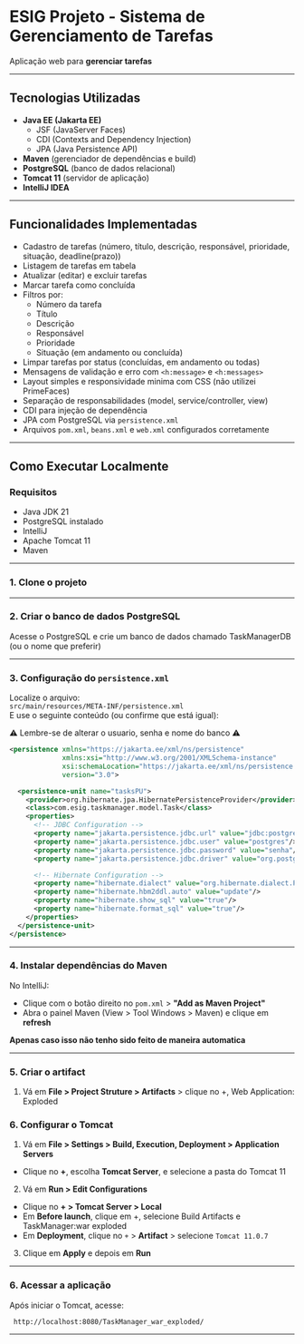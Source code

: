 
# ESIG Projeto - Sistema de Gerenciamento de Tarefas

Aplicação web para **gerenciar tarefas**

---

## Tecnologias Utilizadas

- **Java EE (Jakarta EE)**
  - JSF (JavaServer Faces)
  - CDI (Contexts and Dependency Injection)
  - JPA (Java Persistence API)
- **Maven** (gerenciador de dependências e build)
- **PostgreSQL** (banco de dados relacional)
- **Tomcat 11** (servidor de aplicação)
- **IntelliJ IDEA**

---

## Funcionalidades Implementadas

- Cadastro de tarefas (número, título, descrição, responsável, prioridade, situação, deadline(prazo))
- Listagem de tarefas em tabela
- Atualizar (editar) e excluir tarefas
- Marcar tarefa como concluída
- Filtros por:
  - Número da tarefa
  - Título
  - Descrição
  - Responsável
  - Prioridade
  - Situação (em andamento ou concluída)
- Limpar tarefas por status (concluídas, em andamento ou todas)
- Mensagens de validação e erro com `<h:message>` e `<h:messages>`
- Layout simples e responsividade minima com CSS (não utilizei PrimeFaces)
- Separação de responsabilidades (model, service/controller, view)
- CDI para injeção de dependência
- JPA com PostgreSQL via `persistence.xml`
- Arquivos `pom.xml`, `beans.xml` e `web.xml` configurados corretamente

---

## Como Executar Localmente

### Requisitos

- Java JDK 21
- PostgreSQL instalado
- IntelliJ
- Apache Tomcat 11
- Maven

---

### 1. Clone o projeto

---

### 2. Criar o banco de dados PostgreSQL

Acesse o PostgreSQL e crie um banco de dados chamado TaskManagerDB (ou o nome que preferir)

---

### 3. Configuração do `persistence.xml`

Localize o arquivo:  
`src/main/resources/META-INF/persistence.xml`  
E use o seguinte conteúdo (ou confirme que está igual):

:warning: Lembre-se de alterar o usuario, senha e nome do banco :warning:

```xml
<persistence xmlns="https://jakarta.ee/xml/ns/persistence"
             xmlns:xsi="http://www.w3.org/2001/XMLSchema-instance"
             xsi:schemaLocation="https://jakarta.ee/xml/ns/persistence https://jakarta.ee/xml/ns/persistence/persistence_3_0.xsd"
             version="3.0">

  <persistence-unit name="tasksPU">
    <provider>org.hibernate.jpa.HibernatePersistenceProvider</provider>
    <class>com.esig.taskmanager.model.Task</class>
    <properties>
      <!-- JDBC Configuration -->
      <property name="jakarta.persistence.jdbc.url" value="jdbc:postgresql://localhost:5432/TaskManagerDB"/> <!-- insira a porta caso seja diferente junto ao nome do banco -->
      <property name="jakarta.persistence.jdbc.user" value="postgres"/> <!-- insira seu usuario -->
      <property name="jakarta.persistence.jdbc.password" value="senha"/> <!-- insira sua senha -->
      <property name="jakarta.persistence.jdbc.driver" value="org.postgresql.Driver"/>

      <!-- Hibernate Configuration -->
      <property name="hibernate.dialect" value="org.hibernate.dialect.PostgreSQLDialect"/>
      <property name="hibernate.hbm2ddl.auto" value="update"/>
      <property name="hibernate.show_sql" value="true"/>
      <property name="hibernate.format_sql" value="true"/>
    </properties>
  </persistence-unit>
</persistence>
```

---

### 4. Instalar dependências do Maven

No IntelliJ:

- Clique com o botão direito no `pom.xml` > **"Add as Maven Project"**
- Abra o painel Maven (View > Tool Windows > Maven) e clique em **refresh**

**Apenas caso isso não tenho sido feito de maneira automatica**

---

### 5. Criar o artifact

1. Vá em **File > Project Struture > Artifacts** > clique no +, Web Application: Exploded

### 6. Configurar o Tomcat

1. Vá em **File > Settings > Build, Execution, Deployment > Application Servers**
  - Clique no **+**, escolha **Tomcat Server**, e selecione a pasta do Tomcat 11
2. Vá em **Run > Edit Configurations**

  - Clique no **+ > Tomcat Server > Local**
  - Em **Before launch**, clique em +, selecione Build Artifacts e TaskManager:war exploded
  - Em **Deployment**, clique no `+` > **Artifact** > selecione `Tomcat 11.0.7`

3. Clique em **Apply** e depois em **Run**

---

### 6. Acessar a aplicação

Após iniciar o Tomcat, acesse:

```
 http://localhost:8080/TaskManager_war_exploded/
```

---
